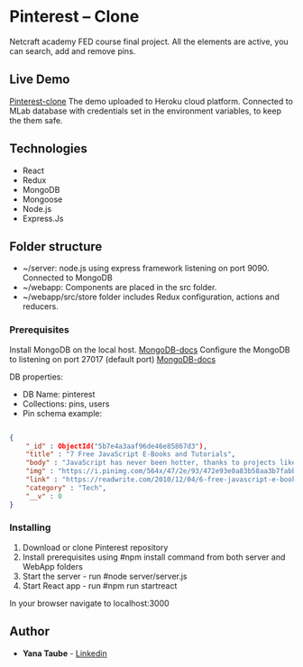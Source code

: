# Pinterest – Clone

Netcraft academy FED course final project.
All the elements are active, you can search, add and remove pins. 

## Live Demo

[Pinterest-clone](https://netcraft-pinterest-clone.herokuapp.com) 
The demo uploaded to Heroku cloud platform.
Connected to MLab database with credentials set in the environment variables, to keep the them safe. 

## Technologies

* React 
* Redux
* MongoDB 
* Mongoose
* Node.js
* Express.Js

## Folder structure

* ~/server: node.js using express framework listening on port 9090. Connected to MongoDB
* ~/webapp: Components are placed in the src folder. 
* ~/webapp/src/store folder includes Redux configuration, actions and reducers.

### Prerequisites

Install MongoDB on the local host. [MongoDB-docs](https://docs.mongodb.com/manual/installation)
Configure the MongoDB to listening on port 27017 (default port) [MongoDB-docs](https://docs.mongodb.com/manual/reference/default-mongodb-port)

DB properties:
* DB Name: pinterest
* Collections: pins, users
* Pin schema example:
 
```json

{
    "_id" : ObjectId("5b7e4a3aaf96de46e85867d3"),
    "title" : "7 Free JavaScript E-Books and Tutorials",
    "body" : "JavaScript has never been hotter, thanks to projects like Node.js, JQuery and PhoneGap.",
    "img" : "https://i.pinimg.com/564x/47/2e/93/472e93e0a83b58aa3b7fabbce198de50.jpg",
    "link" : "https://readwrite.com/2010/12/04/6-free-javascript-e-books",
    "category" : "Tech",
    "__v" : 0
}
```

### Installing

1. Download or clone Pinterest repository
2. Install prerequisites using #npm install command from both server and WebApp folders
3. Start the server - run #node server/server.js
4. Start React app - run #npm run startreact

In your browser navigate to localhost:3000


## Author

* **Yana Taube** - [Linkedin](https://www.linkedin.com/in/yanataube)
